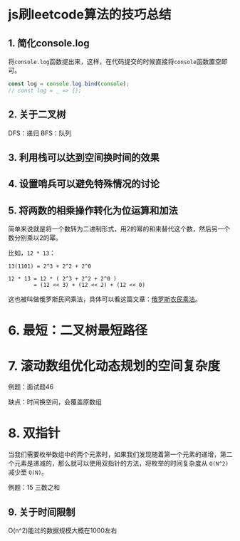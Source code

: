 # js刷leetcode算法的技巧总结
## 1. 简化console.log
   将`console.log`函数提出来，这样，在代码提交的时候直接将`console`函数置空即可。 
```js
const log = console.log.bind(console);
// const log = _ => {};
```

## 2. 关于二叉树
   DFS：递归
   BFS：队列
## 3. 利用栈可以达到**空间换时间**的效果
## 4. 设置哨兵可以**避免特殊情况**的讨论
## 5. 将两数的**相乘操作**转化为**位运算和加法**
简单来说就是将一个数转为二进制形式，用2的幂的和来替代这个数，然后另一个数分别乘以2的幂。

比如，`12 * 13`：
```
13(1101) = 2^3 + 2^2 + 2^0

12 * 13 = 12 * ( 2^3 + 2^2 + 2^0 )
        = (12 << 3) + (12 << 2) + (12 << 0)
```

这也被叫做俄罗斯民间乘法，具体可以看这篇文章：[俄罗斯农民乘法](https://blog.csdn.net/iteye_4501/article/details/81682160)。

# 6. 最短：二叉树最短路径

# 7. 滚动数组优化动态规划的空间复杂度
例题：面试题46

缺点：时间换空间，会覆盖原数组

# 8. 双指针
当我们需要枚举数组中的两个元素时，如果我们发现随着第一个元素的递增，第二个元素是递减的，那么就可以使用双指针的方法，将枚举的时间复杂度从 `O(N^2)` 减少至 `O(N)`。

例题：15 三数之和

## 9. 关于时间限制
O(n^2)能过的数据规模大概在1000左右